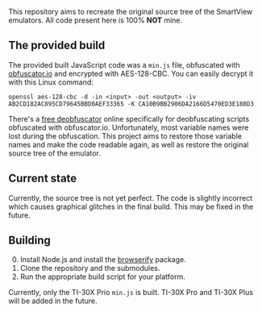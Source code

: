 This repository aims to recreate the original source tree of the SmartView emulators. All code present here is 100% **NOT** mine.

## The provided build
The provided built JavaScript code was a `min.js` file, obfuscated with [obfuscator.io](https://obfuscator.io) and encrypted with AES-128-CBC. You can easily decrypt it with this Linux command:
```
openssl aes-128-cbc -d -in <input> -out <output> -iv AB2CD182AC895CD79645BBD0AEF33365 -K CA10B9BB2906DA2166D5470ED3E180D3
```
There's a [free deobfuscator](https://obf-io.deobfuscate.io/) online specifically for deobfuscating scripts obfuscated with obfuscator.io.
Unfortunately, most variable names were lost during the obfuscation. This project aims to restore those variable names and make the code readable again, as well as restore the original source tree of the emulator.

## Current state
Currently, the source tree is not yet perfect. The code is slightly incorrect which causes graphical glitches in the final build. This may be fixed in the future.

## Building
0. Install Node.js and install the [browserify](https://www.npmjs.com/package/browserify) package.
1. Clone the repository and the submodules.
2. Run the appropriate build script for your platform.

Currently, only the TI-30X Prio `min.js` is built. TI-30X Pro and TI-30X Plus will be added in the future.
